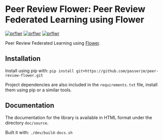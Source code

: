 # Peer Review Flower: Peer Review Federated Learning using Flower

[![prflwr](https://github.com/passerim/peer-review-flower/actions/workflows/prflwr.yml/badge.svg)](https://github.com/passerim/peer-review-flower/actions/workflows/prflwr.yml)
[![prflwr](https://github.com/passerim/peer-review-flower/actions/workflows/install.yml/badge.svg)](https://github.com/passerim/peer-review-flower/actions/workflows/install.yml)
[![prflwr](https://github.com/passerim/peer-review-flower/actions/workflows/install.yml/badge.svg)](https://github.com/passerim/peer-review-flower/actions/workflows/docs.yml)

Peer Review Federated Learning using [Flower](https://github.com/adap/flower).

## Installation

Install using pip with: ```pip install git+https://github.com/passerim/peer-review-flower.git```

Project dependencies are also included in the ```requirements.txt``` file, install them using pip or a similar tools.

## Documentation

The documentation for the library is available in HTML format under the directory ```doc/source```.

Built it with: ```./dev/build-docs.sh```
